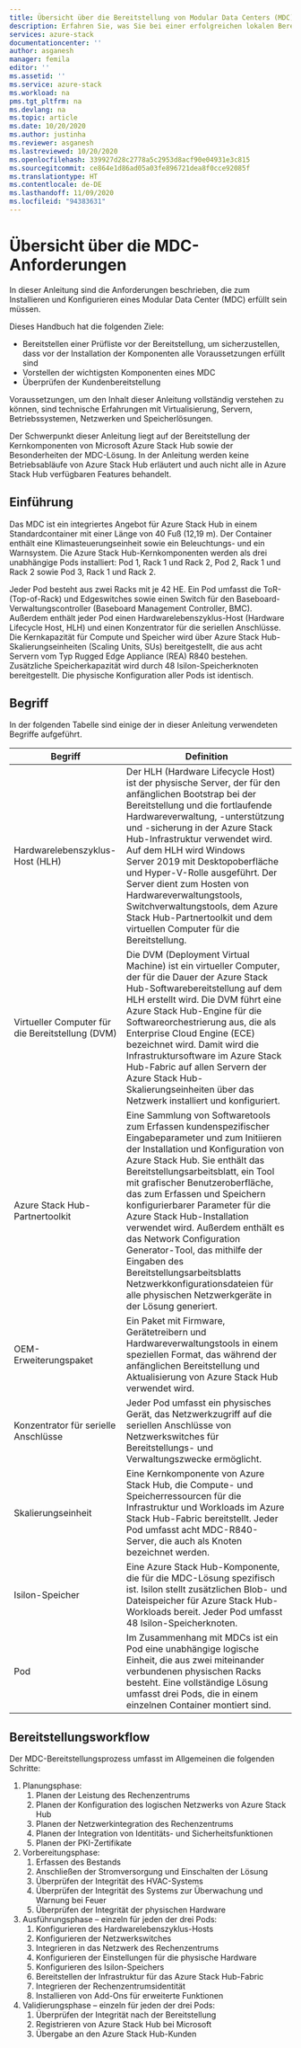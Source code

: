 ```yaml
---
title: Übersicht über die Bereitstellung von Modular Data Centers (MDC) und deren Einrichtung für den HLH-Verwaltungsserver (Hardware Lifecycle Host) von Azure Stack Hub | Microsoft-Dokumentation
description: Erfahren Sie, was Sie bei einer erfolgreichen lokalen Bereitstellung eines Modular Data Center (MDC) erwarten können – von der Planung bis zu den Aktionen nach der Bereitstellung.
services: azure-stack
documentationcenter: ''
author: asganesh
manager: femila
editor: ''
ms.assetid: ''
ms.service: azure-stack
ms.workload: na
pms.tgt_pltfrm: na
ms.devlang: na
ms.topic: article
ms.date: 10/20/2020
ms.author: justinha
ms.reviewer: asganesh
ms.lastreviewed: 10/20/2020
ms.openlocfilehash: 339927d28c2778a5c2953d8acf90e04931e3c815
ms.sourcegitcommit: ce864e1d86ad05a03fe896721dea8f0cce92085f
ms.translationtype: HT
ms.contentlocale: de-DE
ms.lasthandoff: 11/09/2020
ms.locfileid: "94383631"
---
```

# <a name="mdc-requirements-overview"></a>Übersicht über die MDC-Anforderungen

In dieser Anleitung sind die Anforderungen beschrieben, die zum Installieren und Konfigurieren eines Modular Data Center (MDC) erfüllt sein müssen. 

Dieses Handbuch hat die folgenden Ziele:

- Bereitstellen einer Prüfliste vor der Bereitstellung, um sicherzustellen, dass vor der Installation der Komponenten alle Voraussetzungen erfüllt sind
- Vorstellen der wichtigsten Komponenten eines MDC
- Überprüfen der Kundenbereitstellung

Voraussetzungen, um den Inhalt dieser Anleitung vollständig verstehen zu können, sind technische Erfahrungen mit Virtualisierung, Servern, Betriebssystemen, Netzwerken und Speicherlösungen. 

Der Schwerpunkt dieser Anleitung liegt auf der Bereitstellung der Kernkomponenten von Microsoft Azure Stack Hub sowie der Besonderheiten der MDC-Lösung. In der Anleitung werden keine Betriebsabläufe von Azure Stack Hub erläutert und auch nicht alle in Azure Stack Hub verfügbaren Features behandelt. 

## <a name="introduction"></a>Einführung

Das MDC ist ein integriertes Angebot für Azure Stack Hub in einem Standardcontainer mit einer Länge von 40 Fuß (12,19 m). Der Container enthält eine Klimasteuerungseinheit sowie ein Beleuchtungs- und ein Warnsystem. Die Azure Stack Hub-Kernkomponenten werden als drei unabhängige Pods installiert: Pod 1, Rack 1 und Rack 2, Pod 2, Rack 1 und Rack 2 sowie Pod 3, Rack 1 und Rack 2.

Jeder Pod besteht aus zwei Racks mit je 42 HE. Ein Pod umfasst die ToR- (Top-of-Rack) und Edgeswitches sowie einen Switch für den Baseboard-Verwaltungscontroller (Baseboard Management Controller, BMC). Außerdem enthält jeder Pod einen Hardwarelebenszyklus-Host (Hardware Lifecycle Host, HLH) und einen Konzentrator für die seriellen Anschlüsse. Die Kernkapazität für Compute und Speicher wird über Azure Stack Hub-Skalierungseinheiten (Scaling Units, SUs) bereitgestellt, die aus acht Servern vom Typ Rugged Edge Appliance (REA) R840 bestehen. Zusätzliche Speicherkapazität wird durch 48 Isilon-Speicherknoten bereitgestellt. Die physische Konfiguration aller Pods ist identisch.

## <a name="terminology"></a>Begriff

In der folgenden Tabelle sind einige der in dieser Anleitung verwendeten Begriffe aufgeführt.

|Begriff    |Definition |
|-------|-----------|
|Hardwarelebenszyklus-Host (HLH)|    Der HLH (Hardware Lifecycle Host) ist der physische Server, der für den anfänglichen Bootstrap bei der Bereitstellung und die fortlaufende Hardwareverwaltung, -unterstützung und -sicherung in der Azure Stack Hub-Infrastruktur verwendet wird. Auf dem HLH wird Windows Server 2019 mit Desktopoberfläche und Hyper-V-Rolle ausgeführt. Der Server dient zum Hosten von Hardwareverwaltungstools, Switchverwaltungstools, dem Azure Stack Hub-Partnertoolkit und dem virtuellen Computer für die Bereitstellung. |
|Virtueller Computer für die Bereitstellung (DVM)|    Die DVM (Deployment Virtual Machine) ist ein virtueller Computer, der für die Dauer der Azure Stack Hub-Softwarebereitstellung auf dem HLH erstellt wird. Die DVM führt eine Azure Stack Hub-Engine für die Softwareorchestrierung aus, die als Enterprise Cloud Engine (ECE) bezeichnet wird. Damit wird die Infrastruktursoftware im Azure Stack Hub-Fabric auf allen Servern der Azure Stack Hub-Skalierungseinheiten über das Netzwerk installiert und konfiguriert.|
|Azure Stack Hub-Partnertoolkit|    Eine Sammlung von Softwaretools zum Erfassen kundenspezifischer Eingabeparameter und zum Initiieren der Installation und Konfiguration von Azure Stack Hub. Sie enthält das Bereitstellungsarbeitsblatt, ein Tool mit grafischer Benutzeroberfläche, das zum Erfassen und Speichern konfigurierbarer Parameter für die Azure Stack Hub-Installation verwendet wird. Außerdem enthält es das Network Configuration Generator-Tool, das mithilfe der Eingaben des Bereitstellungsarbeitsblatts Netzwerkkonfigurationsdateien für alle physischen Netzwerkgeräte in der Lösung generiert.|
|OEM-Erweiterungspaket    |Ein Paket mit Firmware, Gerätetreibern und Hardwareverwaltungstools in einem speziellen Format, das während der anfänglichen Bereitstellung und Aktualisierung von Azure Stack Hub verwendet wird.|
|Konzentrator für serielle Anschlüsse    |Jeder Pod umfasst ein physisches Gerät, das Netzwerkzugriff auf die seriellen Anschlüsse von Netzwerkswitches für Bereitstellungs- und Verwaltungszwecke ermöglicht.|
|Skalierungseinheit    |Eine Kernkomponente von Azure Stack Hub, die Compute- und Speicherressourcen für die Infrastruktur und Workloads im Azure Stack Hub-Fabric bereitstellt. Jeder Pod umfasst acht MDC-R840-Server, die auch als Knoten bezeichnet werden.|
|Isilon-Speicher |    Eine Azure Stack Hub-Komponente, die für die MDC-Lösung spezifisch ist. Isilon stellt zusätzlichen Blob- und Dateispeicher für Azure Stack Hub-Workloads bereit. Jeder Pod umfasst 48 Isilon-Speicherknoten.|
|Pod    |Im Zusammenhang mit MDCs ist ein Pod eine unabhängige logische Einheit, die aus zwei miteinander verbundenen physischen Racks besteht. Eine vollständige Lösung umfasst drei Pods, die in einem einzelnen Container montiert sind.|

## <a name="deployment-workflow"></a>Bereitstellungsworkflow

Der MDC-Bereitstellungsprozess umfasst im Allgemeinen die folgenden Schritte:

1. Planungsphase:
   1. Planen der Leistung des Rechenzentrums
   1. Planen der Konfiguration des logischen Netzwerks von Azure Stack Hub
   1. Planen der Netzwerkintegration des Rechenzentrums
   1. Planen der Integration von Identitäts- und Sicherheitsfunktionen
   1. Planen der PKI-Zertifikate
1. Vorbereitungsphase:
   1. Erfassen des Bestands
   1. Anschließen der Stromversorgung und Einschalten der Lösung
   1. Überprüfen der Integrität des HVAC-Systems
   1. Überprüfen der Integrität des Systems zur Überwachung und Warnung bei Feuer
   1. Überprüfen der Integrität der physischen Hardware
1. Ausführungsphase – einzeln für jeden der drei Pods:
   1. Konfigurieren des Hardwarelebenszyklus-Hosts
   1. Konfigurieren der Netzwerkswitches
   1. Integrieren in das Netzwerk des Rechenzentrums
   1. Konfigurieren der Einstellungen für die physische Hardware
   1. Konfigurieren des Isilon-Speichers
   1. Bereitstellen der Infrastruktur für das Azure Stack Hub-Fabric
   1. Integrieren der Rechenzentrumsidentität
   1. Installieren von Add-Ons für erweiterte Funktionen
1. Validierungsphase – einzeln für jeden der drei Pods:
   1. Überprüfen der Integrität nach der Bereitstellung
   1. Registrieren von Azure Stack Hub bei Microsoft
   1. Übergabe an den Azure Stack Hub-Kunden
